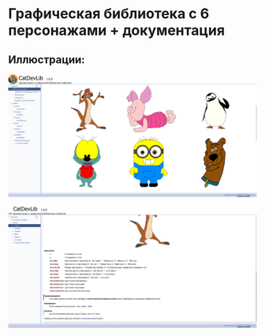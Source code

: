 # Графическая библиотека с 6 персонажами + документация

## Иллюстрации:
![Doc](https://raw.githubusercontent.com/CatDevelop/IT-School/main/FirstCourse/SDKCatDevLib/Examples/Resources/Demo1.png "Documentation")

![Doc](https://raw.githubusercontent.com/CatDevelop/IT-School/main/FirstCourse/SDKCatDevLib/Examples/Resources/Demo2.png "Documentation")